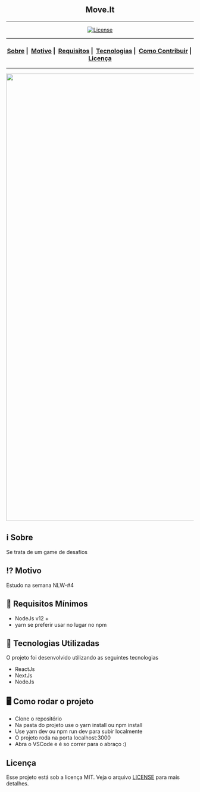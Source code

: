 <h2 align="center">Move.It</h2>

___




<p align="center">
  <a href="LICENSE">
    <img alt="License" src="https://img.shields.io/badge/license-MIT-%23F8952D">
  </a>
</p>

___

<h3 align="center">
  <a href="#information_source-sobre">Sobre</a>&nbsp;|&nbsp;
  <a href="#interrobang-motivo">Motivo</a>&nbsp;|&nbsp;
  <a href="#seedling-requisitos-mínimos">Requisitos</a>&nbsp;|&nbsp;
  <a href="#rocket-tecnologias-utilizadas">Tecnologias</a>&nbsp;|&nbsp;
  <a href="#link-como-contribuir">Como Contribuir</a>&nbsp;|&nbsp;
  <a href="#licença">Licença</a>
</h3>

___

<img src="https://i.ibb.co/nsT7584/Capa.jpg" width="1200">

## :information_source: Sobre

Se trata de um game de desafios

## :interrobang: Motivo

Estudo na semana NLW-#4

## :seedling: Requisitos Mínimos

- NodeJs v12 +
- yarn se preferir usar no lugar no npm

## :rocket: Tecnologias Utilizadas 

O projeto foi desenvolvido utilizando as seguintes tecnologias

- ReactJs
- NextJs
- NodeJs

## 🖥 Como rodar o projeto
- Clone o repositório
- Na pasta do projeto use o yarn install ou npm install
- Use yarn dev ou npm run dev para subir localmente
- O projeto roda na porta localhost:3000
- Abra o VSCode e é so correr para o abraço :)

## Licença 

Esse projeto está sob a licença MIT. Veja o arquivo [LICENSE](LICENSE) para mais detalhes.
